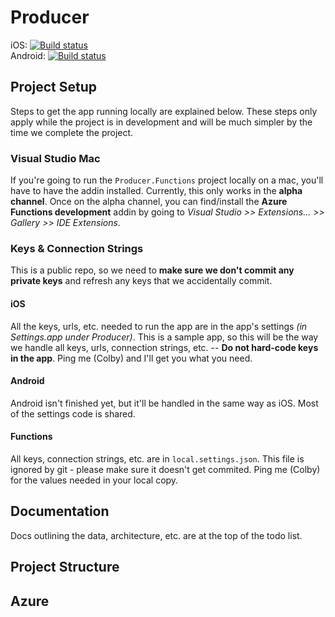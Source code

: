 # Producer

iOS: [![Build status](https://build.mobile.azure.com/v0.1/apps/507c64e8-f770-454e-b82e-88f53592d117/branches/master/badge)](https://mobile.azure.com)    
Android: [![Build status](https://build.mobile.azure.com/v0.1/apps/8721f631-cf9b-4cc3-8d66-0d6ec10166bd/branches/master/badge)](https://mobile.azure.com)

## Project Setup

Steps to get the app running locally are explained below.  These steps only apply while the project is in development and will be much simpler by the time we complete the project.

### Visual Studio Mac

If you're going to run the `Producer.Functions` project locally on a mac, you'll have to have the addin installed.  Currently, this only works in the **alpha channel**.  Once on the alpha channel, you can find/install the **Azure Functions development** addin by going to _Visual Studio >> Extensions... >> Gallery >> IDE Extensions_.

### Keys & Connection Strings

This is a public repo, so we need to **make sure we don't commit any private keys** and refresh any keys that we accidentally commit.


#### iOS

All the keys, urls, etc. needed to run the app are in the app's settings _(in Settings.app under Producer)_.  This is a sample app, so this will be the way we handle all keys, urls, connection strings, etc. -- **Do not hard-code keys in the app**.    Ping me (Colby) and I'll get you what you need.


#### Android

Android isn't finished yet, but it'll be handled in the same way as iOS.  Most of the settings code is shared.


#### Functions

All keys, connection strings, etc. are in `local.settings.json`.  This file is ignored by git - please make sure it doesn't get commited.  Ping me (Colby) for the values needed in your local copy.



## Documentation

Docs outlining the data, architecture, etc. are at the top of the todo list.



## Project Structure



## Azure